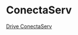 # ConectaServ

[Drive ConectaServ](https://drive.google.com/drive/u/1/folders/1ZAfBl2fj-0ov2GnPDK3NFrIPtFejqX0j)